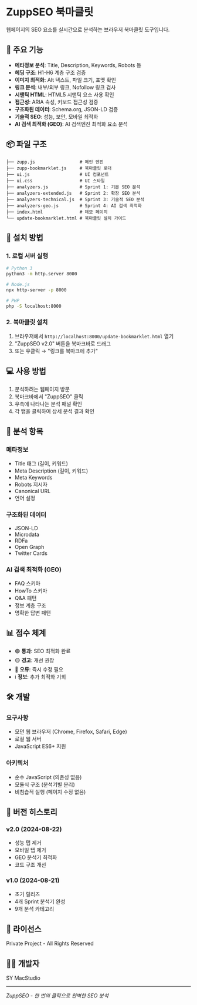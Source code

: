 # ZuppSEO 북마클릿

웹페이지의 SEO 요소를 실시간으로 분석하는 브라우저 북마클릿 도구입니다.

## 🚀 주요 기능

- **메타정보 분석**: Title, Description, Keywords, Robots 등
- **헤딩 구조**: H1-H6 계층 구조 검증
- **이미지 최적화**: Alt 텍스트, 파일 크기, 포맷 확인
- **링크 분석**: 내부/외부 링크, Nofollow 링크 검사
- **시맨틱 HTML**: HTML5 시맨틱 요소 사용 확인
- **접근성**: ARIA 속성, 키보드 접근성 검증
- **구조화된 데이터**: Schema.org, JSON-LD 검증
- **기술적 SEO**: 성능, 보안, 모바일 최적화
- **AI 검색 최적화 (GEO)**: AI 검색엔진 최적화 요소 분석

## 📦 파일 구조

```
├── zupp.js                 # 메인 엔진
├── zupp-bookmarklet.js     # 북마클릿 로더
├── ui.js                   # UI 컴포넌트
├── ui.css                  # UI 스타일
├── analyzers.js            # Sprint 1: 기본 SEO 분석
├── analyzers-extended.js   # Sprint 2: 확장 SEO 분석
├── analyzers-technical.js  # Sprint 3: 기술적 SEO 분석
├── analyzers-geo.js        # Sprint 4: AI 검색 최적화
├── index.html              # 데모 페이지
└── update-bookmarklet.html # 북마클릿 설치 가이드
```

## 🔧 설치 방법

### 1. 로컬 서버 실행
```bash
# Python 3
python3 -m http.server 8000

# Node.js
npx http-server -p 8000

# PHP
php -S localhost:8000
```

### 2. 북마클릿 설치
1. 브라우저에서 `http://localhost:8000/update-bookmarklet.html` 열기
2. "ZuppSEO v2.0" 버튼을 북마크바로 드래그
3. 또는 우클릭 → "링크를 북마크에 추가"

## 💻 사용 방법

1. 분석하려는 웹페이지 방문
2. 북마크바에서 "ZuppSEO" 클릭
3. 우측에 나타나는 분석 패널 확인
4. 각 탭을 클릭하여 상세 분석 결과 확인

## 🎯 분석 항목

### 메타정보
- Title 태그 (길이, 키워드)
- Meta Description (길이, 키워드)
- Meta Keywords
- Robots 지시자
- Canonical URL
- 언어 설정

### 구조화된 데이터
- JSON-LD
- Microdata
- RDFa
- Open Graph
- Twitter Cards

### AI 검색 최적화 (GEO)
- FAQ 스키마
- HowTo 스키마
- Q&A 패턴
- 정보 계층 구조
- 명확한 답변 패턴

## 📊 점수 체계

- 🟢 **통과**: SEO 최적화 완료
- 🟡 **경고**: 개선 권장
- 🔴 **오류**: 즉시 수정 필요
- ℹ️ **정보**: 추가 최적화 기회

## 🛠️ 개발

### 요구사항
- 모던 웹 브라우저 (Chrome, Firefox, Safari, Edge)
- 로컬 웹 서버
- JavaScript ES6+ 지원

### 아키텍처
- 순수 JavaScript (의존성 없음)
- 모듈식 구조 (분석기별 분리)
- 비침습적 실행 (페이지 수정 없음)

## 📝 버전 히스토리

### v2.0 (2024-08-22)
- 성능 탭 제거
- 모바일 탭 제거
- GEO 분석기 최적화
- 코드 구조 개선

### v1.0 (2024-08-21)
- 초기 릴리즈
- 4개 Sprint 분석기 완성
- 9개 분석 카테고리

## 📄 라이선스

Private Project - All Rights Reserved

## 👨‍💻 개발자

SY MacStudio

---

*ZuppSEO - 한 번의 클릭으로 완벽한 SEO 분석*